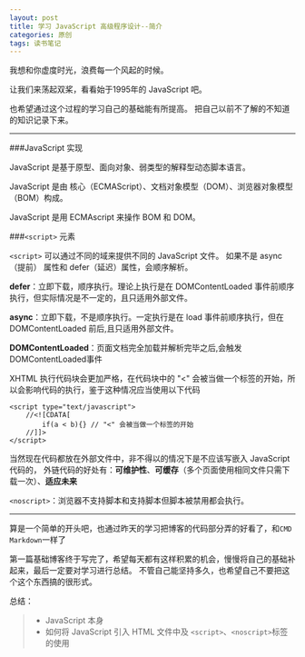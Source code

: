 ```yaml
---
layout: post
title: 学习 JavaScript 高级程序设计--简介
categories: 原创
tags: 读书笔记
---
```


我想和你虚度时光，浪费每一个风起的时候。

让我们来荡起双桨，看看始于1995年的 JavaScript 吧。

也希望通过这个过程的学习自己的基础能有所提高。
把自己以前不了解的不知道的知识记录下来。

<!--more-->
* * *

###JavaScript 实现

JavaScript 是基于原型、面向对象、弱类型的解释型动态脚本语言。

JavaScript 是由 核心（ECMAScript）、文档对象模型（DOM）、浏览器对象模型（BOM）构成。

JavaScript 是用 ECMAscript 来操作 BOM 和 DOM。

###`<script>` 元素

`<script>` 可以通过不同的域来提供不同的 JavaScript 文件。
如果不是 async（提前） 属性和 defer（延迟）属性，会顺序解析。

<b>defer</b>：立即下载，顺序执行。理论上执行是在 DOMContentLoaded 事件前顺序执行，但实际情况是不一定的，且只适用外部文件。

<b>async</b>：立即下载，不是顺序执行。一定执行是在 load 事件前顺序执行，但在 DOMContentLoaded 前后,且只适用外部文件。

<b>DOMContentLoaded</b>：页面文档完全加载并解析完毕之后,会触发DOMContentLoaded事件

XHTML 执行代码块会更加严格，在代码块中的 "<" 会被当做一个标签的开始，所以会影响代码的执行，鉴于这种情况应当使用以下代码

    <script type="text/javascript">
        //<![CDATA[
            if(a < b){} // "<" 会被当做一个标签的开始
        //]]>
    </script>

当然现在代码都放在外部文件中，非不得以的情况下是不应该写嵌入 JavaScript 代码的，
外链代码的好处有：<b>可维护性</b>、<b>可缓存</b>（多个页面使用相同文件只需下载一次）、<b>适应未来</b>

`<noscript>`：浏览器不支持脚本和支持脚本但脚本被禁用都会执行。

* * *

算是一个简单的开头吧，也通过昨天的学习把博客的代码部分弄的好看了，和`CMD Markdown`一样了

第一篇基础博客终于写完了，希望每天都有这样积累的机会，慢慢将自己的基础补起来，最后一定要对学习进行总结。
不管自己能坚持多久，也希望自己不要把这个这个东西搞的很形式。

总结：

> * JavaScript 本身
> * 如何将 JavaScript 引入 HTML 文件中及 `<script>`、`<noscript>`标签的使用

